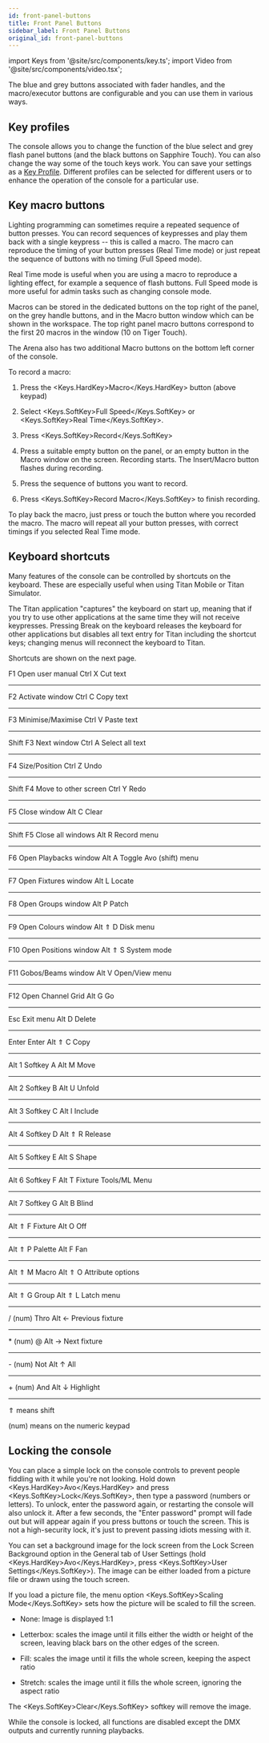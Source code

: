 ```yaml
---
id: front-panel-buttons
title: Front Panel Buttons
sidebar_label: Front Panel Buttons
original_id: front-panel-buttons
---
```


import Keys from '@site/src/components/key.ts';
import Video from '@site/src/components/video.tsx';

The blue and grey buttons associated with fader handles, and the
macro/executor buttons are configurable and you can use them in various
ways.

## Key profiles

The console allows you to change the function of the blue select and
grey flash panel buttons (and the black buttons on Sapphire Touch). You
can also change the way some of the touch keys work. You can save your
settings as a [Key Profile](../system-settings/key-profiles.md). Different profiles can be selected for
different users or to enhance the operation of the console for a
particular use.

## Key macro buttons

Lighting programming can sometimes require a repeated sequence of button
presses. You can record sequences of keypresses and play them back with
a single keypress -- this is called a macro. The macro can reproduce the
timing of your button presses (Real Time mode) or just repeat the
sequence of buttons with no timing (Full Speed mode).

Real Time mode is useful when you are using a macro to reproduce a
lighting effect, for example a sequence of flash buttons. Full Speed
mode is more useful for admin tasks such as changing console mode.

Macros can be stored in the dedicated buttons on the top right of the
panel, on the grey handle buttons, and in the Macro button window which
can be shown in the workspace. The top right panel macro buttons
correspond to the first 20 macros in the window (10 on Tiger Touch).

The Arena also has two additional Macro buttons on the bottom left
corner of the console.

To record a macro:

1. Press the <Keys.HardKey>Macro</Keys.HardKey> button (above keypad)

2. Select <Keys.SoftKey>Full Speed</Keys.SoftKey> or <Keys.SoftKey>Real Time</Keys.SoftKey>.

3. Press <Keys.SoftKey>Record</Keys.SoftKey>

4. Press a suitable empty button on the panel, or an empty button in
the Macro window on the screen. Recording starts. The Insert/Macro
button flashes during recording.

5. Press the sequence of buttons you want to record.

6. Press <Keys.SoftKey>Record Macro</Keys.SoftKey> to finish recording.

To play back the macro, just press or touch the button where you
recorded the macro. The macro will repeat all your button presses, with
correct timings if you selected Real Time mode.

## Keyboard shortcuts

Many features of the console can be controlled by shortcuts on the
keyboard. These are especially useful when using Titan Mobile or Titan
Simulator.

The Titan application "captures" the keyboard on start up, meaning that
if you try to use other applications at the same time they will not
receive keypresses. Pressing Break on the keyboard releases the keyboard
for other applications but disables all text entry for Titan including
the shortcut keys; changing menus will reconnect the keyboard to Titan.

Shortcuts are shown on the next page.

  F1         Open user manual           Ctrl X    Cut text
  ---------- ----------------------- -- --------- -------------------------
  F2         Activate window            Ctrl C    Copy text
  ---------- ----------------------- -- --------- -------------------------
  F3         Minimise/Maximise          Ctrl V    Paste text
  ---------- ----------------------- -- --------- -------------------------
  Shift F3   Next window                Ctrl A    Select all text
  ---------- ----------------------- -- --------- -------------------------
  F4         Size/Position              Ctrl Z    Undo
  ---------- ----------------------- -- --------- -------------------------
  Shift F4   Move to other screen       Ctrl Y    Redo
  ---------- ----------------------- -- --------- -------------------------
  F5         Close window               Alt C     Clear
  ---------- ----------------------- -- --------- -------------------------
  Shift F5   Close all windows          Alt R     Record menu
  ---------- ----------------------- -- --------- -------------------------
  F6         Open Playbacks window      Alt A     Toggle Avo (shift) menu
  ---------- ----------------------- -- --------- -------------------------
  F7         Open Fixtures window       Alt L     Locate
  ---------- ----------------------- -- --------- -------------------------
  F8         Open Groups window         Alt P     Patch
  ---------- ----------------------- -- --------- -------------------------
  F9         Open Colours window        Alt ⇑ D   Disk menu
  ---------- ----------------------- -- --------- -------------------------
  F10        Open Positions window      Alt ⇑ S   System mode
  ---------- ----------------------- -- --------- -------------------------
  F11        Gobos/Beams window         Alt V     Open/View menu
  ---------- ----------------------- -- --------- -------------------------
  F12        Open Channel Grid          Alt G     Go
  ---------- ----------------------- -- --------- -------------------------
  Esc        Exit menu                  Alt D     Delete
  ---------- ----------------------- -- --------- -------------------------
  Enter      Enter                      Alt ⇑ C   Copy
  ---------- ----------------------- -- --------- -------------------------
  Alt 1      Softkey A                  Alt M     Move
  ---------- ----------------------- -- --------- -------------------------
  Alt 2      Softkey B                  Alt U     Unfold
  ---------- ----------------------- -- --------- -------------------------
  Alt 3      Softkey C                  Alt I     Include
  ---------- ----------------------- -- --------- -------------------------
  Alt 4      Softkey D                  Alt ⇑ R   Release
  ---------- ----------------------- -- --------- -------------------------
  Alt 5      Softkey E                  Alt S     Shape
  ---------- ----------------------- -- --------- -------------------------
  Alt 6      Softkey F                  Alt T     Fixture Tools/ML Menu
  ---------- ----------------------- -- --------- -------------------------
  Alt 7      Softkey G                  Alt B     Blind
  ---------- ----------------------- -- --------- -------------------------
  Alt ⇑ F    Fixture                    Alt O     Off
  ---------- ----------------------- -- --------- -------------------------
  Alt ⇑ P    Palette                    Alt F     Fan
  ---------- ----------------------- -- --------- -------------------------
  Alt ⇑ M    Macro                      Alt ⇑ O   Attribute options
  ---------- ----------------------- -- --------- -------------------------
  Alt ⇑ G    Group                      Alt ⇑ L   Latch menu
  ---------- ----------------------- -- --------- -------------------------
  / (num)    Thro                       Alt ←     Previous fixture
  ---------- ----------------------- -- --------- -------------------------
  \* (num)   @                          Alt →     Next fixture
  ---------- ----------------------- -- --------- -------------------------
  \- (num)   Not                        Alt ↑     All
  ---------- ----------------------- -- --------- -------------------------
  \+ (num)   And                        Alt ↓     Highlight
  ---------- ----------------------- -- --------- -------------------------

⇑ means shift


(num) means on the numeric keypad

## Locking the console

You can place a simple lock on the console controls to prevent people
fiddling with it while you're not looking. Hold down <Keys.HardKey>Avo</Keys.HardKey> and press
<Keys.SoftKey>Lock</Keys.SoftKey>, then type a password (numbers or letters). To unlock, enter
the password again, or restarting the console will also unlock it. After
a few seconds, the "Enter password" prompt will fade out but will appear
again if you press buttons or touch the screen. This is not a
high-security lock, it's just to prevent passing idiots messing with it.

You can set a background image for the lock screen from the Lock Screen
Background option in the General tab of User Settings (hold <Keys.HardKey>Avo</Keys.HardKey>,
press <Keys.SoftKey>User Settings</Keys.SoftKey>). The image can be either loaded from a picture
file or drawn using the touch screen.

If you load a picture file, the menu option <Keys.SoftKey>Scaling Mode</Keys.SoftKey> sets how
the picture will be scaled to fill the screen.

-   None: Image is displayed 1:1

-   Letterbox: scales the image until it fills either the width or
    height of the screen, leaving black bars on the other edges of the
    screen.

-   Fill: scales the image until it fills the whole screen, keeping the
    aspect ratio

-   Stretch: scales the image until it fills the whole screen, ignoring
    the aspect ratio

The <Keys.SoftKey>Clear</Keys.SoftKey> softkey will remove the image.

While the console is locked, all functions are disabled except the DMX
outputs and currently running playbacks.
